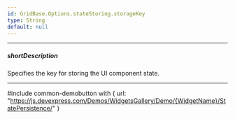 ```yaml
---
id: GridBase.Options.stateStoring.storageKey
type: String
default: null
---
```

---
##### shortDescription
Specifies the key for storing the UI component state.

---
#include common-demobutton with {
    url: "https://js.devexpress.com/Demos/WidgetsGallery/Demo/{WidgetName}/StatePersistence/"
}
